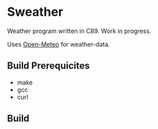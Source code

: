 # Sweather
Weather program written in C89. Work in progress.

Uses [Open-Meteo](https://open-meteo.com/) for weather-data.

## Build Prerequicites
- make
- gcc
- curl

## Build
